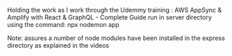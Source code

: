 Holding the work as I work through the Udemmy training : AWS AppSync & Amplify with React & GraphQL - Complete Guide
run in server directory using the command:
npx nodemon app

Note: assures a number of node modules have been installed in the express directory as explained in the videos


